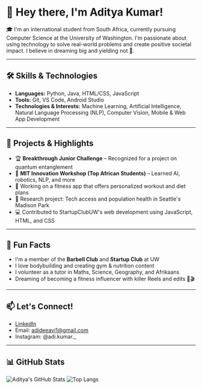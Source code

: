 # 👋 Hey there, I'm Aditya Kumar!

🎓 I'm an international student from South Africa, currently pursuing Computer Science at the University of Washington. I'm passionate about using technology to solve real-world problems and create positive societal impact. I believe in dreaming big and yielding not 💫.

---

## 🛠️ Skills & Technologies

- **Languages:** Python, Java, HTML/CSS, JavaScript  
- **Tools:** Git, VS Code, Android Studio  
- **Technologies & Interests:** Machine Learning, Artificial Intelligence, Natural Language Processing (NLP), Computer Vision, Mobile & Web App Development

---

## 🚀 Projects & Highlights

- 🏆 **Breakthrough Junior Challenge** – Recognized for a project on quantum entanglement  
- 🤖 **MIT Innovation Workshop (Top African Students)** – Learned AI, robotics, NLP, and more  
- 📱 Working on a fitness app that offers personalized workout and diet plans  
- 🧪 Research project: Tech access and population health in Seattle's Madison Park
- 💻 Contributed to StartupClubUW's web development using JavaScript, HTML, and CSS

---

## 🌱 Fun Facts

- I'm a member of the **Barbell Club** and **Startup Club** at UW  
- I love bodybuilding and creating gym & nutrition content  
- I volunteer as a tutor in Maths, Science, Geography, and Afrikaans  
- Dreaming of becoming a fitness influencer with killer Reels and edits 💪🎬

---

## 📫 Let's Connect!

- [LinkedIn](https://www.linkedin.com/in/aditya-kumar05/)  
- Email: adideeavi1@gmail.com  
- Instagram: @adi.kumar._

---

## 📊 GitHub Stats

![Aditya's GitHub Stats](https://github-readme-stats.vercel.app/api?username=AdiKum26&show_icons=true&theme=tokyonight&count_private=true&include_all_commits=true)
![Top Langs](https://github-readme-stats.vercel.app/api/top-langs/?username=AdiKum26&layout=compact&theme=tokyonight&count_private=true&include_all_commits=true) 
